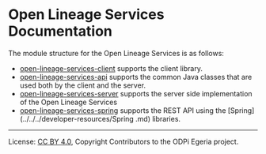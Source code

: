 <!-- SPDX-License-Identifier: CC-BY-4.0 -->
<!-- Copyright Contributors to the ODPi Egeria project. -->

# Open Lineage Services Documentation

The module structure for the Open Lineage Services is as follows:

* [open-lineage-services-client](../../open-lineage-services-client/README.md) supports the client library.
* [open-lineage-services-api](../../open-lineage-services-api/README.md) supports the common Java classes that are used both by the client and the server.
* [open-lineage-services-server](../../open-lineage-services-server/README.md) supports the server side implementation of the Open Lineage Services
* [open-lineage-services-spring](../../open-lineage-services-spring/README.md) supports the REST API using the [Spring](../../../developer-resources/Spring
.md) libraries.

----
License: [CC BY 4.0](https://creativecommons.org/licenses/by/4.0/),
Copyright Contributors to the ODPi Egeria project.